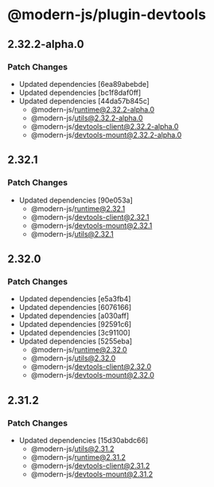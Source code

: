 # @modern-js/plugin-devtools

## 2.32.2-alpha.0

### Patch Changes

- Updated dependencies [6ea89abebde]
- Updated dependencies [bc1f8daf0ff]
- Updated dependencies [44da57b845c]
  - @modern-js/runtime@2.32.2-alpha.0
  - @modern-js/utils@2.32.2-alpha.0
  - @modern-js/devtools-client@2.32.2-alpha.0
  - @modern-js/devtools-mount@2.32.2-alpha.0

## 2.32.1

### Patch Changes

- Updated dependencies [90e053a]
  - @modern-js/runtime@2.32.1
  - @modern-js/devtools-client@2.32.1
  - @modern-js/devtools-mount@2.32.1
  - @modern-js/utils@2.32.1

## 2.32.0

### Patch Changes

- Updated dependencies [e5a3fb4]
- Updated dependencies [6076166]
- Updated dependencies [a030aff]
- Updated dependencies [92591c6]
- Updated dependencies [3c91100]
- Updated dependencies [5255eba]
  - @modern-js/runtime@2.32.0
  - @modern-js/utils@2.32.0
  - @modern-js/devtools-client@2.32.0
  - @modern-js/devtools-mount@2.32.0

## 2.31.2

### Patch Changes

- Updated dependencies [15d30abdc66]
  - @modern-js/utils@2.31.2
  - @modern-js/runtime@2.31.2
  - @modern-js/devtools-client@2.31.2
  - @modern-js/devtools-mount@2.31.2
